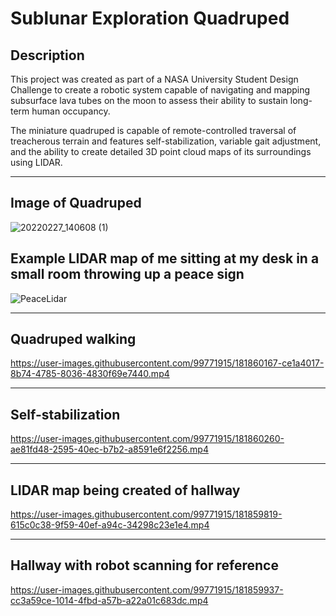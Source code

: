 # Sublunar Exploration Quadruped

## Description
This project was created as part of a NASA University Student Design Challenge to create a robotic system capable of navigating and mapping subsurface lava tubes on the moon to assess their ability to sustain long-term human occupancy.

The miniature quadruped is capable of remote-controlled traversal of treacherous terrain and features self-stabilization, variable gait adjustment, and the ability to create detailed 3D point cloud maps of its surroundings using LIDAR.
***
## Image of Quadruped

![20220227_140608 (1)](https://user-images.githubusercontent.com/99771915/181852512-e29595dc-98a6-49e3-afd2-a8528460443b.jpg)

## Example LIDAR map of me sitting at my desk in a small room throwing up a peace sign

![PeaceLidar](https://user-images.githubusercontent.com/99771915/181852523-9d33eba7-144a-4b6e-9350-17086781a8d8.PNG)
***
## Quadruped walking

https://user-images.githubusercontent.com/99771915/181860167-ce1a4017-8b74-4785-8036-4830f69e7440.mp4
***
## Self-stabilization

https://user-images.githubusercontent.com/99771915/181860260-ae81fd48-2595-40ec-b7b2-a8591e6f2256.mp4
***
## LIDAR map being created of hallway

https://user-images.githubusercontent.com/99771915/181859819-615c0c38-9f59-40ef-a94c-34298c23e1e4.mp4
***
## Hallway with robot scanning for reference

https://user-images.githubusercontent.com/99771915/181859937-cc3a59ce-1014-4fbd-a57b-a22a01c683dc.mp4
